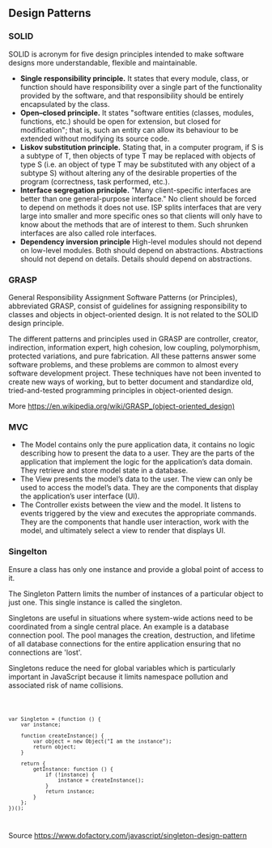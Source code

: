 <h2>Design Patterns</h2>

<h3>SOLID</h3>

<p>SOLID is acronym for five design principles intended to make software designs more understandable, flexible and maintainable.</p>

<ul>
    <li><strong>Single responsibility principle.</strong> It states that every module, class, or function should have responsibility over a single part of the functionality provided by the software, and that responsibility should be entirely encapsulated by the class.</li>
    <li><strong>Open–closed principle.</strong> It states "software entities (classes, modules, functions, etc.) should be open for extension, but closed for modification"; that is, such an entity can allow its behaviour to be extended without modifying its source code.</li> 
    <li><strong>Liskov substitution principle.</strong> Stating that, in a computer program, if S is a subtype of T, then objects of type T may be replaced with objects of type S (i.e. an object of type T may be substituted with any object of a subtype S) without altering any of the desirable properties of the program (correctness, task performed, etc.). </li>
    <li><strong>Interface segregation principle.</strong> "Many client-specific interfaces are better than one general-purpose interface." No client should be forced to depend on methods it does not use. ISP splits interfaces that are very large into smaller and more specific ones so that clients will only have to know about the methods that are of interest to them. Such shrunken interfaces are also called role interfaces.</li>
    <li><strong>Dependency inversion principle</strong> High-level modules should not depend on low-level modules. Both should depend on abstractions. Abstractions should not depend on details. Details should depend on abstractions.</li>
</ul>

<h3>GRASP</h3>

<p>General Responsibility Assignment Software Patterns (or Principles), abbreviated GRASP, consist of guidelines for assigning responsibility to classes and objects in object-oriented design. It is not related to the SOLID design principle.</p>

<p>The different patterns and principles used in GRASP are controller, creator, indirection, information expert, high cohesion, low coupling, polymorphism, protected variations, and pure fabrication. All these patterns answer some software problems, and these problems are common to almost every software development project. These techniques have not been invented to create new ways of working, but to better document and standardize old, tried-and-tested programming principles in object-oriented design.</p>

More https://en.wikipedia.org/wiki/GRASP_(object-oriented_design)

<h3>MVC</h3>

<ul>
    <li>The Model contains only the pure application data, it contains no logic describing how to present the data to a user. They are the parts of the application that implement the logic for the application’s data domain. They retrieve and store model state in a database.</li>
    <li>The View presents the model’s data to the user. The view can only be used to access the model’s data. They are the components that display the application’s user interface (UI).</li>
    <li>The Controller exists between the view and the model. It listens to events triggered by the view and executes the appropriate commands. They are the components that handle user interaction, work with the model, and ultimately select a view to render that displays UI.</li>
</ul>

<h3>Singelton</h3>

<p>Ensure a class has only one instance and provide a global point of access to it.</p>

<p>The Singleton Pattern limits the number of instances of a particular object to just one. This single instance is called the singleton.</p>

<p>Singletons are useful in situations where system-wide actions need to be coordinated from a single central place. An example is a database connection pool. The pool manages the creation, destruction, and lifetime of all database connections for the entire application ensuring that no connections are 'lost'.</p>

<p>Singletons reduce the need for global variables which is particularly important in JavaScript because it limits namespace pollution and associated risk of name collisions.</p>

<code>

    var Singleton = (function () {
        var instance;

        function createInstance() {
            var object = new Object("I am the instance");
            return object;
        }

        return {
            getInstance: function () {
                if (!instance) {
                    instance = createInstance();
                }
                return instance;
            }
        };
    })();

</code>

Source https://www.dofactory.com/javascript/singleton-design-pattern
